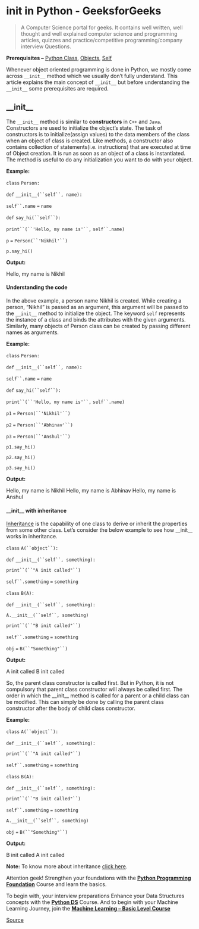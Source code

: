 # **init** in Python - GeeksforGeeks

> A Computer Science portal for geeks. It contains well written, well thought and well explained computer science and programming articles, quizzes and practice/competitive programming/company interview Questions.

**Prerequisites –** [Python Class](https://www.geeksforgeeks.org/python-classes-and-objects/), [Objects](https://www.geeksforgeeks.org/python-classes-and-objects/), [Self](https://www.geeksforgeeks.org/self-in-python-class/)

Whenever object oriented programming is done in Python, we mostly come across `__init__` method which we usually don’t fully understand. This article explains the main concept of `__init__` but before understanding the `__init__` some prerequisites are required.

## \_\_init\_\_

The `__init__` method is similar to **constructors** in `C++` and `Java`. Constructors are used to initialize the object’s state. The task of constructors is to initialize(assign values) to the data members of the class when an object of class is created. Like methods, a constructor also contains collection of statements(i.e. instructions) that are executed at time of Object creation. It is run as soon as an object of a class is instantiated. The method is useful to do any initialization you want to do with your object.

**Example:**

`class` `Person:`

`def` ` __init__(``self``, name): `

` self``.name ` `=` `name`

`def` ` say_hi(``self``): `

` print``(``'Hello, my name is'``, ` ` self``.name) `

`p` `=` ` Person(``'Nikhil'``) `

`p.say_hi()`

**Output:**

Hello, my name is Nikhil

#### Understanding the code

In the above example, a person name Nikhil is created. While creating a person, “Nikhil” is passed as an argument, this argument will be passed to the `__init__` method to initialize the object. The keyword `self` represents the instance of a class and binds the attributes with the given arguments. Similarly, many objects of Person class can be created by passing different names as arguments.

**Example:**

`class` `Person:`

`def` ` __init__(``self``, name): `

` self``.name ` `=` `name`

`def` ` say_hi(``self``): `

` print``(``'Hello, my name is'``, ` ` self``.name) `

`p1` `=` ` Person(``'Nikhil'``) `

`p2` `=` ` Person(``'Abhinav'``) `

`p3` `=` ` Person(``'Anshul'``) `

`p1.say_hi()`

`p2.say_hi()`

`p3.say_hi()`

**Output:**

Hello, my name is Nikhil Hello, my name is Abhinav Hello, my name is Anshul

#### \_\_init\_\_ with inheritance

[Inheritance](https://www.geeksforgeeks.org/inheritance-in-python/) is the capability of one class to derive or inherit the properties from some other class. Let’s consider the below example to see how \_\_init\_\_ works in inheritance.

`class` ` A(``object``): `

`def` ` __init__(``self``, something): `

` print``(``"A init called"``) `

` self``.something ` `=` `something`

`class` `B(A):`

`def` ` __init__(``self``, something): `

` A.__init__(``self``, something) `

` print``(``"B init called"``) `

` self``.something ` `=` `something`

`obj` `=` ` B(``"Something"``) `

**Output:**

A init called B init called

So, the parent class constructor is called first. But in Python, it is not compulsory that parent class constructor will always be called first. The order in which the \_\_init\_\_ method is called for a parent or a child class can be modified. This can simply be done by calling the parent class constructor after the body of child class constructor.

**Example:**

`class` ` A(``object``): `

`def` ` __init__(``self``, something): `

` print``(``"A init called"``) `

` self``.something ` `=` `something`

`class` `B(A):`

`def` ` __init__(``self``, something): `

` print``(``"B init called"``) `

` self``.something ` `=` `something`

` A.__init__(``self``, something) `

`obj` `=` ` B(``"Something"``) `

**Output:**

B init called A init called

**Note:** To know more about inheritance [click here](https://www.geeksforgeeks.org/inheritance-in-python/).

Attention geek! Strengthen your foundations with the [**Python Programming Foundation**](https://practice.geeksforgeeks.org/courses/Python-Foundation?utm_source=geeksforgeeks&utm_medium=article&utm_campaign=GFG_Article_Bottom_Python_Foundation) Course and learn the basics.

To begin with, your interview preparations Enhance your Data Structures concepts with the [**Python DS**](https://practice.geeksforgeeks.org/courses/Data-Structures-With-Python?utm_source=geeksforgeeks&utm_medium=article&utm_campaign=GFG_Article_Bottom_Python_DS) Course. And to begin with your Machine Learning Journey, join the **[Machine Learning – Basic Level Course](https://practice.geeksforgeeks.org/courses/machine-learning?utm_source=geeksforgeeks&utm_medium=article&utm_campaign=GFG_Article_Bottom_Python_ML)**

[Source](https://www.geeksforgeeks.org/__init__-in-python/)

